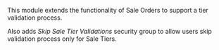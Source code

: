 This module extends the functionality of Sale Orders to support a tier
validation process.

Also adds *Skip Sale Tier Validations* security group to allow users
skip validation process only for Sale Tiers.
